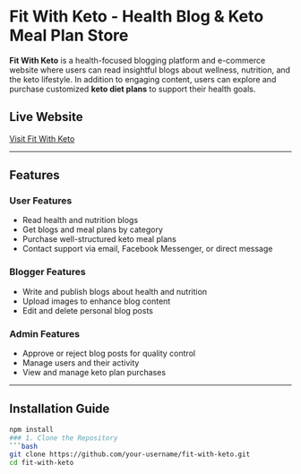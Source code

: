 # Fit With Keto - Health Blog & Keto Meal Plan Store

**Fit With Keto** is a health-focused blogging platform and e-commerce website where users can read insightful blogs about wellness, nutrition, and the keto lifestyle. In addition to engaging content, users can explore and purchase customized **keto diet plans** to support their health goals.

## Live Website

[Visit Fit With Keto](https://fit-with-keto.web.app/)

---

## Features

### User Features

- Read health and nutrition blogs
- Get blogs and meal plans by category
- Purchase well-structured keto meal plans
- Contact support via email, Facebook Messenger, or direct message

### Blogger Features

- Write and publish blogs about health and nutrition
- Upload images to enhance blog content
- Edit and delete personal blog posts

### Admin Features

- Approve or reject blog posts for quality control
- Manage users and their activity
- View and manage keto plan purchases

---

## Installation Guide

````bash
npm install
### 1. Clone the Repository
```bash
git clone https://github.com/your-username/fit-with-keto.git
cd fit-with-keto
````
